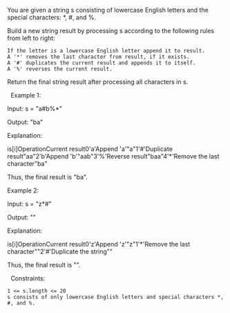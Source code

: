 You are given a string s consisting of lowercase English letters and the special characters: *, #, and %.

Build a new string result by processing s according to the following rules from left to right:


	If the letter is a lowercase English letter append it to result.
	A '*' removes the last character from result, if it exists.
	A '#' duplicates the current result and appends it to itself.
	A '%' reverses the current result.


Return the final string result after processing all characters in s.

 
Example 1:


Input: s = "a#b%*"

Output: "ba"

Explanation:

is[i]OperationCurrent result0'a'Append 'a'"a"1'#'Duplicate result"aa"2'b'Append 'b'"aab"3'%'Reverse result"baa"4'*'Remove the last character"ba"

Thus, the final result is "ba".


Example 2:


Input: s = "z*#"

Output: ""

Explanation:

is[i]OperationCurrent result0'z'Append 'z'"z"1'*'Remove the last character""2'#'Duplicate the string""

Thus, the final result is "".


 
Constraints:


	1 <= s.length <= 20
	s consists of only lowercase English letters and special characters *, #, and %.

